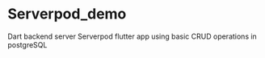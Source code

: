 # Serverpod_demo
Dart backend server Serverpod flutter app using basic CRUD operations in postgreSQL
